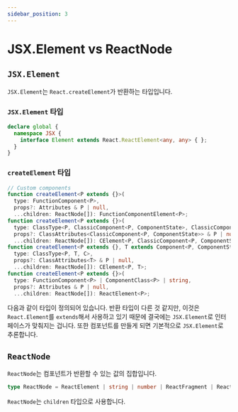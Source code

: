 ```yaml
---
sidebar_position: 3
---
```


# JSX.Element vs ReactNode

## `JSX.Element`
`JSX.Element`는 `React.createElement`가 반환하는 타입입니다.

### `JSX.Element` 타입

```ts
declare global {
  namespace JSX {
    interface Element extends React.ReactElement<any, any> { };
  }
}  
```

### `createElement` 타입

```ts
// Custom components
function createElement<P extends {}>(
  type: FunctionComponent<P>,
  props?: Attributes & P | null,
  ...children: ReactNode[]): FunctionComponentElement<P>;
function createElement<P extends {}>(
  type: ClassType<P, ClassicComponent<P, ComponentState>, ClassicComponentClass<P>>,
  props?: ClassAttributes<ClassicComponent<P, ComponentState>> & P | null,
  ...children: ReactNode[]): CElement<P, ClassicComponent<P, ComponentState>>;
function createElement<P extends {}, T extends Component<P, ComponentState>, C extends ComponentClass<P>>(
  type: ClassType<P, T, C>,
  props?: ClassAttributes<T> & P | null,
  ...children: ReactNode[]): CElement<P, T>;
function createElement<P extends {}>(
  type: FunctionComponent<P> | ComponentClass<P> | string,
  props?: Attributes & P | null,
  ...children: ReactNode[]): ReactElement<P>;
```

다음과 같이 타입이 정의되어 있습니다. 반환 타입이 다른 것 같지만, 이것은 `React.Element`를 `extends`해서 사용하고 있기 때문에 결국에는 `JSX.Element`로 인터페이스가 맞춰지는 겁니다. 또한 컴포넌트를 만들게 되면 기본적으로 `JSX.Element`로 추론합니다.

## `ReactNode`
`ReactNode`는 컴포넌트가 반환할 수 있는 값의 집합입니다.

```ts
type ReactNode = ReactElement | string | number | ReactFragment | ReactPortal | boolean | null | undefined;
```

`ReactNode`는 `children` 타입으로 사용합니다.